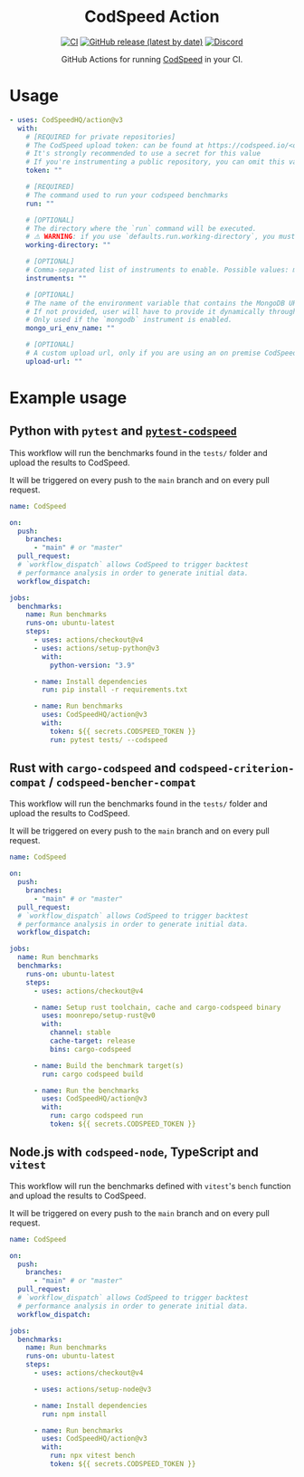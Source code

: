 <div align="center">
<h1>CodSpeed Action</h1>

[![CI](https://github.com/CodSpeedHQ/action/actions/workflows/ci.yml/badge.svg)](https://github.com/CodSpeedHQ/action/actions/workflows/ci.yml)
[![GitHub release (latest by date)](https://img.shields.io/github/v/release/CodSpeedHQ/action)](https://github.com/CodSpeedHQ/action/releases)
[![Discord](https://img.shields.io/badge/chat%20on-discord-7289da.svg)](https://discord.com/invite/MxpaCfKSqF)

GitHub Actions for running [CodSpeed](https://codspeed.io) in your CI.

</div>

# Usage

```yaml
- uses: CodSpeedHQ/action@v3
  with:
    # [REQUIRED for private repositories]
    # The CodSpeed upload token: can be found at https://codspeed.io/<org>/<repo>/settings
    # It's strongly recommended to use a secret for this value
    # If you're instrumenting a public repository, you can omit this value
    token: ""

    # [REQUIRED]
    # The command used to run your codspeed benchmarks
    run: ""

    # [OPTIONAL]
    # The directory where the `run` command will be executed.
    # ⚠️ WARNING: if you use `defaults.run.working-directory`, you must still set this parameter.
    working-directory: ""

    # [OPTIONAL]
    # Comma-separated list of instruments to enable. Possible values: mongodb.
    instruments: ""

    # [OPTIONAL]
    # The name of the environment variable that contains the MongoDB URI to patch.
    # If not provided, user will have to provide it dynamically through a CodSpeed integration.
    # Only used if the `mongodb` instrument is enabled.
    mongo_uri_env_name: ""

    # [OPTIONAL]
    # A custom upload url, only if you are using an on premise CodSpeed instance
    upload-url: ""
```

# Example usage

## Python with `pytest` and [`pytest-codspeed`](https://github.com/CodSpeedHQ/pytest-codspeed)

This workflow will run the benchmarks found in the `tests/` folder and upload the results to CodSpeed.

It will be triggered on every push to the `main` branch and on every pull request.

```yaml
name: CodSpeed

on:
  push:
    branches:
      - "main" # or "master"
  pull_request:
  # `workflow_dispatch` allows CodSpeed to trigger backtest
  # performance analysis in order to generate initial data.
  workflow_dispatch:

jobs:
  benchmarks:
    name: Run benchmarks
    runs-on: ubuntu-latest
    steps:
      - uses: actions/checkout@v4
      - uses: actions/setup-python@v3
        with:
          python-version: "3.9"

      - name: Install dependencies
        run: pip install -r requirements.txt

      - name: Run benchmarks
        uses: CodSpeedHQ/action@v3
        with:
          token: ${{ secrets.CODSPEED_TOKEN }}
          run: pytest tests/ --codspeed
```

## Rust with `cargo-codspeed` and `codspeed-criterion-compat` / `codspeed-bencher-compat`

This workflow will run the benchmarks found in the `tests/` folder and upload the results to CodSpeed.

It will be triggered on every push to the `main` branch and on every pull request.

```yml
name: CodSpeed

on:
  push:
    branches:
      - "main" # or "master"
  pull_request:
  # `workflow_dispatch` allows CodSpeed to trigger backtest
  # performance analysis in order to generate initial data.
  workflow_dispatch:

jobs:
  name: Run benchmarks
  benchmarks:
    runs-on: ubuntu-latest
    steps:
      - uses: actions/checkout@v4

      - name: Setup rust toolchain, cache and cargo-codspeed binary
        uses: moonrepo/setup-rust@v0
        with:
          channel: stable
          cache-target: release
          bins: cargo-codspeed

      - name: Build the benchmark target(s)
        run: cargo codspeed build

      - name: Run the benchmarks
        uses: CodSpeedHQ/action@v3
        with:
          run: cargo codspeed run
          token: ${{ secrets.CODSPEED_TOKEN }}
```

## Node.js with `codspeed-node`, TypeScript and `vitest`

This workflow will run the benchmarks defined with `vitest`'s `bench` function and upload the results to CodSpeed.

It will be triggered on every push to the `main` branch and on every pull request.

```yml
name: CodSpeed

on:
  push:
    branches:
      - "main" # or "master"
  pull_request:
  # `workflow_dispatch` allows CodSpeed to trigger backtest
  # performance analysis in order to generate initial data.
  workflow_dispatch:

jobs:
  benchmarks:
    name: Run benchmarks
    runs-on: ubuntu-latest
    steps:
      - uses: actions/checkout@v4

      - uses: actions/setup-node@v3

      - name: Install dependencies
        run: npm install

      - name: Run benchmarks
        uses: CodSpeedHQ/action@v3
        with:
          run: npx vitest bench
          token: ${{ secrets.CODSPEED_TOKEN }}
```
